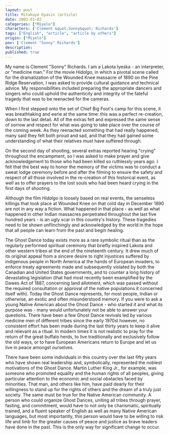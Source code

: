 ```yaml
---
layout: post
title: Mitakuye Oyasin (article)
date: 2003-01-02
categories: ["Miyelo"]
characters: ['Clement &quot;Sonny&quot; Richards']
tags: ["English", "article", "article by others"]
origin: ["Miyelo"]
pov: ['Clement "Sonny" Richards']
description: 
published: true
---
```


My name is Clement "Sonny" Richards. I am a Lakota Iyeska - an interpreter, or "medicine man." For the movie *Hidalgo*, in which a pivotal scene called for the dramatization of the Wounded Knee massacre of 1890 on the Pine Ridge Reservation, I was asked to provide cultural guidance and technical advice. My responsibilities included preparing the appropriate dancers and singers who could uphold the authenticity and integrity of the fateful tragedy that was to be reenacted for the cameras.

When I first stepped onto the set of Chief Big Foot's camp for this scene, it was breathtaking and eerie at the same time: this was a perfect re-creation, down to the last detail. All of the extras felt and expressed the same sense of sorrow and respect for what was going to take place over the course of the coming week. As they reenacted something that had really happened, many said they felt both proud and sad, and that they had gained some understanding of what their relatives must have suffered through.

On the second day of shooting, several extras reported hearing "crying" throughout the encampment, so I was asked to make prayer and give acknowledgement to those who had been killed so ruthlessly years ago. I felt that the best way to honor the memory of the victims was to conduct a sweat lodge ceremony before and after the filming to ensure the safety and respect of all those involved in the re-creation of this historical event, as well as to offer prayers to the lost souls who had been heard crying in the first days of shooting.

Although the film *Hidalgo* is loosely based on real events, the senseless killings that took place at Wounded Knee on that cold day in December 1890 are not in any way a fiction. What happened in that place - as well as what happened in other Indian massacres perpetrated throughout the last five hundred years - is an ugly scar in this country's history. These tragedies need to be shown unflinchingly and acknowledged by the world in the hope that all people can learn from the past and begin healing.

The Ghost Dance today exists more as a rare symbolic ritual than as the regularly performed spiritual ceremony that briefly inspired Lakota and other western tribes at the end of the nineteenth century. It drew much of its original appeal from a sincere desire to right injustices suffered by indigenous people in North America at the hands of European invaders, to enforce treaty agreements made and subsequently violated by both the Canadian and United States governments, and to counter a long history of devastating legislation (that had most recently been examplified by the Dawes Act of 1887, concerning land allotment, which was passed without the required consultation or approval of the native populations it concerned itself with). Today the Ghost Dance represents, for most people, Indian or otherwise, an exotic and often misunderstood memory. If you were to ask a young Native American about the Ghost Dance - who started it and what its purpose was - many would unfortunately not be able to answer your questions. There have been a few Ghost Dance revivals led by various medicine men of different tribes since the early 1970sl however, no consistent effort has been made during the last thirty years to keep it alive and relevant as a ritual. In modern times it is not realistic to pray for the return of the great buffalo herds, to live traditionally and exclusively follow the old ways, or to have European Americans return to Europe and let us live in peace amongst ourselves.

There have been some individuals in this country over the last fifty years who have shown real leadership and, symbolically, represented the noblest motivations of the Ghost Dance. Martin Luther King Jr., for example, was someone who promoted equality and the human rights of all peoples, giving particular attention to the economic and social obstacles faced by minorities. That man, and others like him, have paid dearly for their willingness to stand up for the rights of others and the dream of a truly just society. The same must be true for the Native American community. A person who could organize Ghost Dances, uniting all tribes through prayer, fasting, and commitment, would have to not only be charismatic, spiritually trained, and a fluent speaker of English as well as many Native American languages, but most importantly, this person would have to be willing to risk life and limb for the greater causes of peace and justice as brave leaders have done in the past. This is the only way for significant change to occur.

